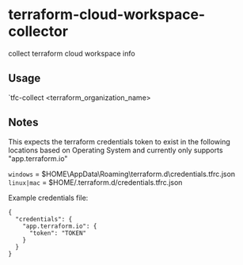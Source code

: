 # terraform-cloud-workspace-collector
collect terraform cloud workspace info


## Usage

`tfc-collect <terraform_organization_name>

## Notes

This expects the terraform credentials token to exist in the following locations based on Operating System and currently only supports "app.terraform.io"

`windows` = $HOME\AppData\Roaming\terraform.d\credentials.tfrc.json
`linux|mac` = $HOME/.terraform.d/credentials.tfrc.json

Example credentials file:
```
{
  "credentials": {
    "app.terraform.io": {
      "token": "TOKEN"
    }
  }
}
```